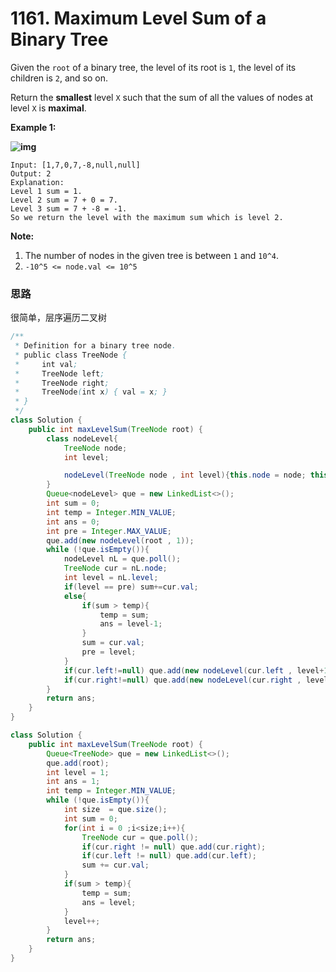 # 1161. Maximum Level Sum of a Binary Tree

Given the `root` of a binary tree, the level of its root is `1`, the level of its children is `2`, and so on.

Return the **smallest** level `X` such that the sum of all the values of nodes at level `X` is **maximal**.

 **Example 1:**

**![img](https://assets.leetcode.com/uploads/2019/05/03/capture.JPG)**

```
Input: [1,7,0,7,-8,null,null]
Output: 2
Explanation: 
Level 1 sum = 1.
Level 2 sum = 7 + 0 = 7.
Level 3 sum = 7 + -8 = -1.
So we return the level with the maximum sum which is level 2.
```

 

**Note:**

1. The number of nodes in the given tree is between `1` and `10^4`.
2. `-10^5 <= node.val <= 10^5`

### 思路

很简单，层序遍历二叉树

```java
/**
 * Definition for a binary tree node.
 * public class TreeNode {
 *     int val;
 *     TreeNode left;
 *     TreeNode right;
 *     TreeNode(int x) { val = x; }
 * }
 */
class Solution {
    public int maxLevelSum(TreeNode root) {
        class nodeLevel{
            TreeNode node;
            int level;

            nodeLevel(TreeNode node , int level){this.node = node; this.level = level;};
        }
        Queue<nodeLevel> que = new LinkedList<>();
        int sum = 0;
        int temp = Integer.MIN_VALUE;
        int ans = 0;
        int pre = Integer.MAX_VALUE;
        que.add(new nodeLevel(root , 1));
        while (!que.isEmpty()){
            nodeLevel nL = que.poll();
            TreeNode cur = nL.node;
            int level = nL.level;
            if(level == pre) sum+=cur.val;
            else{
                if(sum > temp){
                    temp = sum;
                    ans = level-1;
                }
                sum = cur.val;
                pre = level;
            }
            if(cur.left!=null) que.add(new nodeLevel(cur.left , level+1));
            if(cur.right!=null) que.add(new nodeLevel(cur.right , level+1));
        }
        return ans;
    }
}
```

```java
class Solution {
    public int maxLevelSum(TreeNode root) {
        Queue<TreeNode> que = new LinkedList<>();
        que.add(root);
        int level = 1;
        int ans = 1;
        int temp = Integer.MIN_VALUE;
        while (!que.isEmpty()){
            int size  = que.size();
            int sum = 0;
            for(int i = 0 ;i<size;i++){
                TreeNode cur = que.poll();
                if(cur.right != null) que.add(cur.right);
                if(cur.left != null) que.add(cur.left);
                sum += cur.val;
            }
            if(sum > temp){
                temp = sum;
                ans = level;
            }
            level++;
        }
        return ans;
    }
}
```

